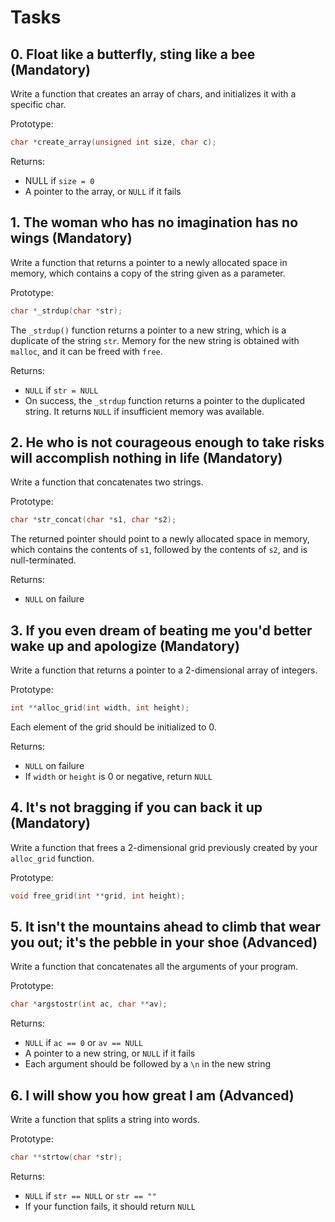 # Tasks

## 0. Float like a butterfly, sting like a bee (Mandatory)
Write a function that creates an array of chars, and initializes it with a specific char.

Prototype:
```c
char *create_array(unsigned int size, char c);
```

Returns:
- NULL if `size = 0`
- A pointer to the array, or `NULL` if it fails

## 1. The woman who has no imagination has no wings (Mandatory)
Write a function that returns a pointer to a newly allocated space in memory, which contains a copy of the string given as a parameter.

Prototype:
```c
char *_strdup(char *str);
```

The `_strdup()` function returns a pointer to a new string, which is a duplicate of the string `str`. Memory for the new string is obtained with `malloc`, and it can be freed with `free`.

Returns:
- `NULL` if `str = NULL`
- On success, the `_strdup` function returns a pointer to the duplicated string. It returns `NULL` if insufficient memory was available.

## 2. He who is not courageous enough to take risks will accomplish nothing in life (Mandatory)
Write a function that concatenates two strings.

Prototype:
```c
char *str_concat(char *s1, char *s2);
```

The returned pointer should point to a newly allocated space in memory, which contains the contents of `s1`, followed by the contents of `s2`, and is null-terminated.

Returns:
- `NULL` on failure

## 3. If you even dream of beating me you'd better wake up and apologize (Mandatory)
Write a function that returns a pointer to a 2-dimensional array of integers.

Prototype:
```c
int **alloc_grid(int width, int height);
```

Each element of the grid should be initialized to 0.

Returns:
- `NULL` on failure
- If `width` or `height` is 0 or negative, return `NULL`

## 4. It's not bragging if you can back it up (Mandatory)
Write a function that frees a 2-dimensional grid previously created by your `alloc_grid` function.

Prototype:
```c
void free_grid(int **grid, int height);
```

## 5. It isn't the mountains ahead to climb that wear you out; it's the pebble in your shoe (Advanced)
Write a function that concatenates all the arguments of your program.

Prototype:
```c
char *argstostr(int ac, char **av);
```

Returns:
- `NULL` if `ac == 0` or `av == NULL`
- A pointer to a new string, or `NULL` if it fails
- Each argument should be followed by a `\n` in the new string

## 6. I will show you how great I am (Advanced)
Write a function that splits a string into words.

Prototype:
```c
char **strtow(char *str);
```

Returns:
- `NULL` if `str == NULL` or `str == ""`
- If your function fails, it should return `NULL`
